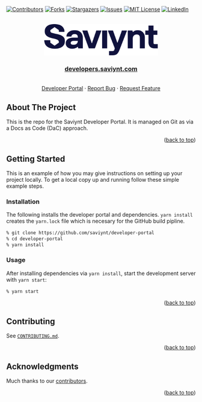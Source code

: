 ﻿<!-- Improved compatibility of back to top link: See: https://github.com/othneildrew/Best-README-Template/pull/https://github.com/lamw/vmware-explore-2022-session-urls/blob/master/vmware-explore-us.md73 -->
<a name="readme-top"></a>

<!-- PROJECT SHIELDS -->
<!--
*** I'm using markdown "reference style" links for readability.
*** Reference links are enclosed in brackets [ ] instead of parentheses ( ).
*** See the bottom of this document for the declaration of the reference variables
*** for contributors-url, forks-url, etc. This is an optional, concise syntax you may use.
*** https://www.markdownguide.org/basic-syntax/#reference-style-links
-->
[![Contributors][contributors-shield]][contributors-url]
[![Forks][forks-shield]][forks-url]
[![Stargazers][stars-shield]][stars-url]
[![Issues][issues-shield]][issues-url]
[![MIT License][license-shield]][license-url]
[![LinkedIn][linkedin-shield]][linkedin-url]

<!-- PROJECT LOGO -->
<br />
<div align="center">
  <a href="https://developers.saviynt.com">
    <img src="static/img/Saviynt_logo_Navy.svg" alt="Logo" width="60%">
  </a>

<h3 align="center"><a href="https://developers.saviynt.com">developers.saviynt.com</a></h3>
  <p align="center">
    <br />
    <a href="https://saviynt.github.io/developer-portal/">Developer Portal</a>
    ·
    <a href="https://github.com/saviynt/developer-portal/issues/new?labels=bug&template=bug-report---.md">Report Bug</a>
    ·
    <a href="https://github.com/saviynt/developer-portal/issues/new?labels=enhancement&template=feature-request---.md">Request Feature</a>
  </p>
</div>

<!-- ABOUT THE PROJECT -->
## About The Project

This is the repo for the Saviynt Developer Portal. It is managed on Git as via a Docs as Code (DaC) approach.

<p align="right">(<a href="#readme-top">back to top</a>)</p>


<!-- GETTING STARTED -->
## Getting Started

This is an example of how you may give instructions on setting up your project locally.
To get a local copy up and running follow these simple example steps.

### Installation

The following installs the developer portal and dependencies. `yarn install` creates the `yarn.lock` file which is necesary for the GitHub build pipline.

```
% git clone https://github.com/saviynt/developer-portal
% cd developer-portal
% yarn install
```

### Usage

After installing dependencies via `yarn install`, start the development server with `yarn start`:

```
% yarn start
```

<p align="right">(<a href="#readme-top">back to top</a>)</p>

<!-- CONTRIBUTING -->
## Contributing

See [`CONTRIBUTING.md`](CONTRIBUTING.md).

<p align="right">(<a href="#readme-top">back to top</a>)</p>

<!-- ACKNOWLEDGMENTS -->
## Acknowledgments

Much thanks to our [contributors](https://github.com/saviynt/developer-portal/graphs/contributors).

<p align="right">(<a href="#readme-top">back to top</a>)</p>

<!-- MARKDOWN LINKS & IMAGES -->
<!-- https://www.markdownguide.org/basic-syntax/#reference-style-links -->
[contributors-shield]: https://img.shields.io/github/contributors/saviynt/developer-portal.svg?style=for-the-badge
[contributors-url]: https://github.com/saviynt/developer-portal/graphs/contributors
[forks-shield]: https://img.shields.io/github/forks/saviynt/developer-portal.svg?style=for-the-badge
[forks-url]: https://github.com/saviynt/developer-portal/network/members
[stars-shield]: https://img.shields.io/github/stars/saviynt/developer-portal.svg?style=for-the-badge
[stars-url]: https://github.com/saviynt/developer-portal/stargazers
[issues-shield]: https://img.shields.io/github/issues/saviynt/developer-portal.svg?style=for-the-badge
[issues-url]: https://github.com/saviynt/developer-portal/issues
[license-shield]: https://img.shields.io/github/license/saviynt/developer-portal.svg?style=for-the-badge
[license-url]: https://github.com/saviynt/developer-portal/blob/master/LICENSE.txt
[linkedin-shield]: https://img.shields.io/badge/-LinkedIn-black.svg?style=for-the-badge&logo=linkedin&colorB=555
[linkedin-url]: https://linkedin.com/in/linkedin_username
[product-screenshot]: images/screenshot.png

